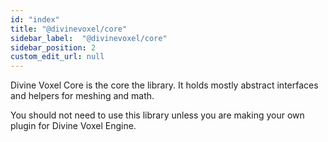 ```yaml
---
id: "index"
title: "@divinevoxel/core"
sidebar_label:  "@divinevoxel/core"
sidebar_position: 2
custom_edit_url: null
---
```


Divine Voxel Core is the core the library. It holds mostly abstract interfaces and helpers for meshing and math. 

You should not need to use this library unless you are making your own plugin for Divine Voxel Engine. 

